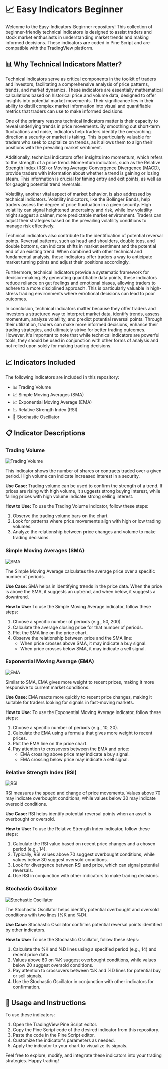 <div>
  <h1>📈 Easy Indicators Beginner</h1>
  <p>Welcome to the Easy-Indicators-Beginner repository! This collection of beginner-friendly technical indicators is designed to assist traders and stock market enthusiasts in understanding market trends and making informed decisions. These indicators are coded in Pine Script and are compatible with the TradingView platform.</p>
</div>

## 📊 Why Technical Indicators Matter?

Technical indicators serve as critical components in the toolkit of traders and investors, facilitating a comprehensive analysis of price patterns, trends, and market dynamics. These indicators are essentially mathematical calculations based on historical price and volume data, designed to offer insights into potential market movements. Their significance lies in their ability to distill complex market information into visual and quantifiable metrics that traders can use to make informed decisions.

One of the primary reasons technical indicators matter is their capacity to reveal underlying trends in price movements. By smoothing out short-term fluctuations and noise, indicators help traders identify the overarching direction a security or market is taking. This is particularly valuable for traders who seek to capitalize on trends, as it allows them to align their positions with the prevailing market sentiment.

Additionally, technical indicators offer insights into momentum, which refers to the strength of a price trend. Momentum indicators, such as the Relative Strength Index (RSI) or Moving Average Convergence Divergence (MACD), provide traders with information about whether a trend is gaining or losing steam. This information is crucial for timing entry and exit points, as well as for gauging potential trend reversals.

Volatility, another vital aspect of market behavior, is also addressed by technical indicators. Volatility indicators, like the Bollinger Bands, help traders assess the degree of price fluctuation in a given security. High volatility can signal heightened uncertainty and risk, while low volatility might suggest a calmer, more predictable market environment. Traders can adjust their strategies based on the prevailing volatility conditions to manage risk effectively.

Technical indicators also contribute to the identification of potential reversal points. Reversal patterns, such as head and shoulders, double tops, and double bottoms, can indicate shifts in market sentiment and the potential end of an existing trend. When combined with other technical and fundamental analysis, these indicators offer traders a way to anticipate market turning points and adjust their positions accordingly.

Furthermore, technical indicators provide a systematic framework for decision-making. By generating quantifiable data points, these indicators reduce reliance on gut feelings and emotional biases, allowing traders to adhere to a more disciplined approach. This is particularly valuable in high-stress trading environments where emotional decisions can lead to poor outcomes.

In conclusion, technical indicators matter because they offer traders and investors a structured way to interpret market data, identify trends, assess momentum, analyze volatility, and predict potential reversal points. Through their utilization, traders can make more informed decisions, enhance their trading strategies, and ultimately strive for better trading outcomes. However, it's important to note that while technical indicators are powerful tools, they should be used in conjunction with other forms of analysis and not relied upon solely for making trading decisions.

## 📈 Indicators Included

The following indicators are included in this repository:

- 📊 Trading Volume
- 📈 Simple Moving Averages (SMA)
- 📈 Exponential Moving Average (EMA)
- 📉 Relative Strength Index (RSI)
- 🔄 Stochastic Oscillator

## 📋 Indicator Descriptions

### Trading Volume
![Trading Volume](images/volume_chart.png)

This indicator shows the number of shares or contracts traded over a given period. High volume can indicate increased interest in a security.

**Use Case:**
Trading volume can be used to confirm the strength of a trend. If prices are rising with high volume, it suggests strong buying interest, while falling prices with high volume indicate strong selling interest.

**How to Use:**
To use the Trading Volume indicator, follow these steps:
1. Observe the trading volume bars on the chart.
2. Look for patterns where price movements align with high or low trading volumes.
3. Analyze the relationship between price changes and volume to make trading decisions.

### Simple Moving Averages (SMA)
![SMA](images/sma_chart.png)

The Simple Moving Average calculates the average price over a specific number of periods.

**Use Case:**
SMA helps in identifying trends in the price data. When the price is above the SMA, it suggests an uptrend, and when below, it suggests a downtrend.

**How to Use:**
To use the Simple Moving Average indicator, follow these steps:
1. Choose a specific number of periods (e.g., 50, 200).
2. Calculate the average closing price for that number of periods.
3. Plot the SMA line on the price chart.
4. Observe the relationship between price and the SMA line:
   - When price crosses above SMA, it may indicate a buy signal.
   - When price crosses below SMA, it may indicate a sell signal.

### Exponential Moving Average (EMA)
![EMA](images/ema_chart.png)

Similar to SMA, EMA gives more weight to recent prices, making it more responsive to current market conditions.

**Use Case:**
EMA reacts more quickly to recent price changes, making it suitable for traders looking for signals in fast-moving markets.

**How to Use:**
To use the Exponential Moving Average indicator, follow these steps:
1. Choose a specific number of periods (e.g., 10, 20).
2. Calculate the EMA using a formula that gives more weight to recent prices.
3. Plot the EMA line on the price chart.
4. Pay attention to crossovers between the EMA and price:
   - EMA crossing above price may indicate a buy signal.
   - EMA crossing below price may indicate a sell signal.

### Relative Strength Index (RSI)
![RSI](images/rsi_chart.png)

RSI measures the speed and change of price movements. Values above 70 may indicate overbought conditions, while values below 30 may indicate oversold conditions.

**Use Case:**
RSI helps identify potential reversal points when an asset is overbought or oversold.

**How to Use:**
To use the Relative Strength Index indicator, follow these steps:
1. Calculate the RSI value based on recent price changes and a chosen period (e.g., 14).
2. Typically, RSI values above 70 suggest overbought conditions, while values below 30 suggest oversold conditions.
3. Look for divergence between RSI and price, which can signal potential reversals.
4. Use RSI in conjunction with other indicators to make trading decisions.

### Stochastic Oscillator
![Stochastic Oscillator](images/stochastic_chart.png)

The Stochastic Oscillator helps identify potential overbought and oversold conditions with two lines (%K and %D).

**Use Case:**
Stochastic Oscillator confirms potential reversal points identified by other indicators.

**How to Use:**
To use the Stochastic Oscillator, follow these steps:
1. Calculate the %K and %D lines using a specified period (e.g., 14) and recent price data.
2. Values above 80 on %K suggest overbought conditions, while values below 20 suggest oversold conditions.
3. Pay attention to crossovers between %K and %D lines for potential buy or sell signals.
4. Use the Stochastic Oscillator in conjunction with other indicators for confirmation.

## 🚀 Usage and Instructions

To use these indicators:
1. Open the TradingView Pine Script editor.
2. Copy the Pine Script code of the desired indicator from this repository.
3. Paste the code in the Pine Script editor.
4. Customize the indicator's parameters as needed.
5. Apply the indicator to your chart to visualize its signals.

Feel free to explore, modify, and integrate these indicators into your trading strategies. Happy trading!